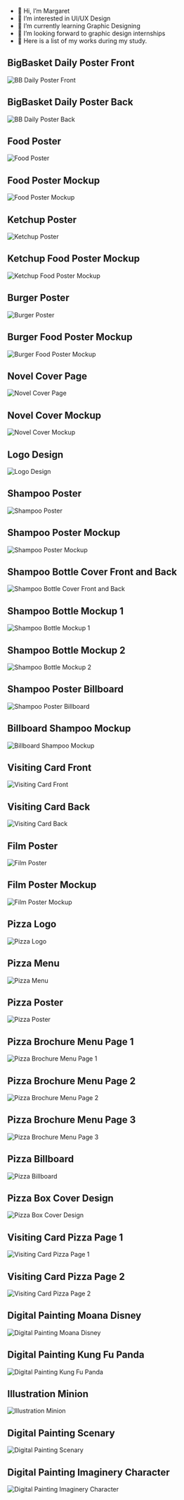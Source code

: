 - 👋 Hi, I’m Margaret
- 👀 I’m interested in UI/UX Design
- 🌱 I’m currently learning Graphic Designing
- 💞️ I’m looking forward to graphic design internships
- 🎨 Here is a list of my works during my study.

## BigBasket Daily Poster Front
![BB Daily Poster Front](/docs/BB_Daily_Poster_Front.jpg)

## BigBasket Daily Poster Back
![BB Daily Poster Back](/docs/BB_Daily_Poster_Back.jpg)

## Food Poster
![Food Poster](/docs/Food_Poster.jpg)

## Food Poster Mockup 
![Food Poster Mockup ](/docs/Food_Poster_Mockup.jpg)

## Ketchup Poster
![Ketchup Poster](/docs/Ketchup_Poster.jpg)

## Ketchup Food Poster Mockup
![Ketchup Food Poster Mockup](/docs/Ketchup_Food_Poster_Mockup.jpg)

## Burger Poster
![Burger Poster](/docs/Burger_Poster.jpg)

## Burger Food Poster Mockup
![Burger Food Poster Mockup](/docs/Burger_Food_Poster_Mockup.jpg)

## Novel Cover Page
![Novel Cover Page](/docs/Novel_Cover_Page.jpg)

## Novel Cover Mockup
![Novel Cover Mockup](/docs/Novel_Cover_Mockup.jpg)

## Logo Design
![Logo Design](/docs/Logo_Design.jpg)

## Shampoo Poster
![Shampoo Poster](/docs/Shampoo_Poster.jpg)

## Shampoo Poster Mockup
![Shampoo Poster Mockup](/docs/Shampoo_Poster_Mockup.jpg)

## Shampoo Bottle Cover Front and Back
![Shampoo Bottle Cover Front and Back](/docs/Shampoo_Bottle_Cover_Front_and_Back.jpg)

## Shampoo Bottle Mockup 1
![Shampoo Bottle Mockup 1](/docs/Shampoo_Bottle_Mockup_1.jpg)

## Shampoo Bottle Mockup 2
![Shampoo Bottle Mockup 2](/docs/Shampoo_Bottle_Mockup_2.jpg)

## Shampoo Poster Billboard
![Shampoo Poster Billboard](/docs/Shampoo_Poster_Billboard.jpg)

## Billboard Shampoo Mockup
![Billboard Shampoo Mockup](/docs/Billboard_Shampoo_Mockup.jpg)

## Visiting Card Front
![Visiting Card Front](/docs/Visiting_Card_Front.jpg)

## Visiting Card Back
![Visiting Card Back](/docs/Visiting_Card_Back.jpg)

## Film Poster
![Film Poster](/docs/Film_Poster.jpg)

## Film Poster Mockup
![Film Poster Mockup](/docs/Film_Poster_Mockup.jpg)

## Pizza Logo
![Pizza Logo](/docs/Pizza_Logo.jpg)

## Pizza Menu
![Pizza Menu](/docs/Pizza_Menu.jpg)

## Pizza Poster
![Pizza Poster](/docs/Pizza_Poster.jpg)

## Pizza Brochure Menu Page 1
![Pizza Brochure Menu Page 1](/docs/Pizza_Brochure_Menu_Page_1.jpg)

## Pizza Brochure Menu Page 2
![Pizza Brochure Menu Page 2](/docs/Pizza_Brochure_Menu_Page_2.jpg)

## Pizza Brochure Menu Page 3
![Pizza Brochure Menu Page 3](/docs/Pizza_Brochure_Menu_Page_3.jpg)

## Pizza Billboard
![Pizza Billboard](/docs/Pizza_Billboard.jpg)

## Pizza Box Cover Design
![Pizza Box Cover Design](/docs/Pizza_Box_Cover_Design.jpg)

## Visiting Card Pizza Page 1
![Visiting Card Pizza Page 1](/docs/Visiting_Card_Pizza_Page_1.jpg)

## Visiting Card Pizza Page 2
![Visiting Card Pizza Page 2](/docs/Visiting_Card_Pizza_Page_2.jpg)

## Digital Painting Moana Disney
![Digital Painting Moana Disney](/docs/Digital_Painting_Moana_Disney.jpg)

## Digital Painting Kung Fu Panda
![Digital Painting Kung Fu Panda](/docs/Digital_Painting_Kung_Fu_Panda.jpg)

## Illustration Minion
![Illustration Minion](/docs/Illustration_Minion.jpg)

## Digital Painting Scenary
![Digital Painting Scenary](/docs/Digital_Painting_Scenary.jpg)

## Digital Painting Imaginery Character
![Digital Painting Imaginery Character](/docs/Digital_Painting_Imaginery_Character.jpg)
